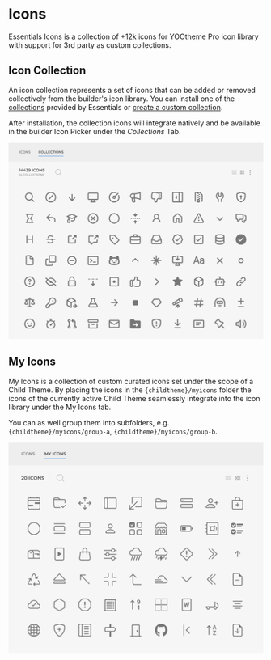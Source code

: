 # Icons

Essentials Icons is a collection of +12k icons for YOOtheme Pro icon library with support for 3rd party as custom collections.

## Icon Collection

An icon collection represents a set of icons that can be added or removed collectively from the builder's icon library. You can install one of the [collections](./collections) provided by Essentials or [create a custom collection](./custom-collection).

After installation, the collection icons will integrate natively and be available in the builder Icon Picker under the _Collections_ Tab.

![Icon Collections](./assets/icon-collections.webp)

## My Icons

My Icons is a collection of custom curated icons set under the scope of a Child Theme. By placing the icons in the `{childtheme}/myicons` folder the icons of the currently active Child Theme seamlessly integrate into the icon library under the My Icons tab.

You can as well group them into subfolders, e.g. `{childtheme}/myicons/group-a`, `{childtheme}/myicons/group-b`.

![My Icons](./assets/my-icons.webp)
